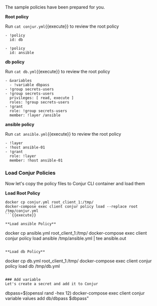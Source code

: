 The sample policies have been prepared for you. 

**Root policy**

Run `cat conjur.yml`{{execute}} to review the root policy
```
- !policy
  id: db

- !policy
  id: ansible
```
**db policy**

Run `cat db.yml`{{execute}} to review the root policy

```
- &variables
  - !variable dbpass
- !group secrets-users
- !group secrets-users
  privileges: [ read, execute ]
  roles: !group secrets-users
- !grant
  role: !group secrets-users
  member: !layer /ansible
```

**ansible policy**

Run `cat ansible.yml`{{execute}} to review the root policy

```
- !layer
- !host ansible-01
- !grant
  role: !layer
  member: !host ansible-01
```
### Load Conjur Policies

Now let's copy the policy files to Conjur CLI container and load them

**Load Root Policy**

```
docker cp conjur.yml root_client_1:/tmp/
docker-compose exec client conjur policy load --replace root /tmp/conjur.yml
```{{execute}}

**Load ansible Policy**
```
docker cp ansible.yml root_client_1:/tmp/
docker-compose exec client conjur policy load ansible /tmp/ansible.yml | tee ansible.out
```{{execute}}

**Load db Policy**
```
docker cp db.yml root_client_1:/tmp/
docker-compose exec client conjur policy load db /tmp/db.yml
```{{execute}}

### Add variable
Let's create a secret and add it to Conjur

```
dbpass=$(openssl rand -hex 12)
docker-compose exec client conjur variable values add db/dbpass $dbpass" 
```{{execute}}
